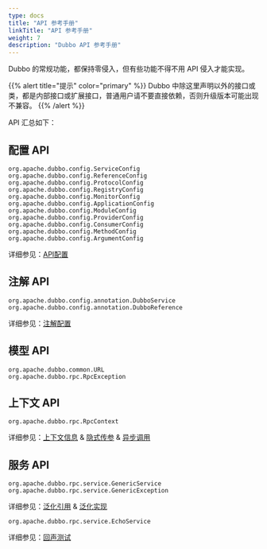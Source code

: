 ```yaml
---
type: docs
title: "API 参考手册"
linkTitle: "API 参考手册"
weight: 7
description: "Dubbo API 参考手册"
---
```


Dubbo 的常规功能，都保持零侵入，但有些功能不得不用 API 侵入才能实现。  

{{% alert title="提示" color="primary" %}}
Dubbo 中除这里声明以外的接口或类，都是内部接口或扩展接口，普通用户请不要直接依赖，否则升级版本可能出现不兼容。
{{% /alert %}}

API 汇总如下：  

## 配置 API

```
org.apache.dubbo.config.ServiceConfig
org.apache.dubbo.config.ReferenceConfig
org.apache.dubbo.config.ProtocolConfig
org.apache.dubbo.config.RegistryConfig
org.apache.dubbo.config.MonitorConfig
org.apache.dubbo.config.ApplicationConfig
org.apache.dubbo.config.ModuleConfig
org.apache.dubbo.config.ProviderConfig
org.apache.dubbo.config.ConsumerConfig
org.apache.dubbo.config.MethodConfig
org.apache.dubbo.config.ArgumentConfig
```

详细参见：[API配置](../configuration/api)  

## 注解 API

```
org.apache.dubbo.config.annotation.DubboService
org.apache.dubbo.config.annotation.DubboReference
```

详细参见：[注解配置](../configuration/annotation)

## 模型 API

```
org.apache.dubbo.common.URL
org.apache.dubbo.rpc.RpcException
```

## 上下文 API

```
org.apache.dubbo.rpc.RpcContext
```

详细参见：[上下文信息](../../advanced/context) & [隐式传参](../../advanced/attachment) & [异步调用](../../advanced/async-call)

## 服务 API

```
org.apache.dubbo.rpc.service.GenericService
org.apache.dubbo.rpc.service.GenericException
```

详细参见：[泛化引用](../../advanced/generic-reference) & [泛化实现](../../advanced/generic-service)

```
org.apache.dubbo.rpc.service.EchoService
```
详细参见：[回声测试](../../advanced/echo-service)
